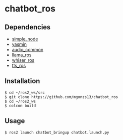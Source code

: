 # chatbot_ros

## Dependencies

- [simple_node](https://github.com/uleroboticsgroup/simple_node)
- [yasmin](https://github.com/uleroboticsgroup/yasmin)
- [audio_common](https://github.com/mgonzs13/audio_common)
- [llama_ros](https://github.com/mgonzs13/llama_ros)
- [whiser_ros](https://github.com/mgonzs13/whisper_ros)
- [tts_ros](https://github.com/mgonzs13/tts_ros)

## Installation

```shell
$ cd ~/ros2_ws/src
$ git clone https://github.com/mgonzs13/chatbot_ros
$ cd ~/ros2_ws
$ colcon build
```

## Usage

```shell
$ ros2 launch chatbot_bringup chatbot.launch.py
```
